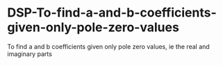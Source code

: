 # DSP-To-find-a-and-b-coefficients-given-only-pole-zero-values
To find a and b coefficients given only pole zero values, ie the real and imaginary parts 
